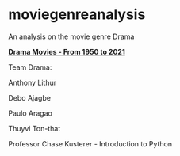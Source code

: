 # moviegenreanalysis
An analysis on the movie genre Drama </br>

<u><b>Drama Movies - From 1950 to 2021</u></b></br>

Team Drama:
    
   Anthony Lithur
    
   Debo Ajagbe
    
   Paulo Aragao
    
   Thuyvi Ton-that
    
    
Professor Chase Kusterer - Introduction to Python
